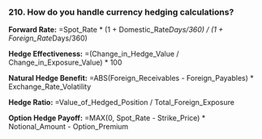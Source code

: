 ### 210. **How do you handle currency hedging calculations?**

**Forward Rate:**
=Spot_Rate * (1 + Domestic_Rate*Days/360) / (1 + Foreign_Rate*Days/360)

**Hedge Effectiveness:**
=(Change_in_Hedge_Value / Change_in_Exposure_Value) * 100

**Natural Hedge Benefit:**
=ABS(Foreign_Receivables - Foreign_Payables) * Exchange_Rate_Volatility

**Hedge Ratio:**
=Value_of_Hedged_Position / Total_Foreign_Exposure

**Option Hedge Payoff:**
=MAX(0, Spot_Rate - Strike_Price) * Notional_Amount - Option_Premium
